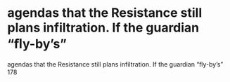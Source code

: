 # agendas that the Resistance still plans infiltration. If the guardian “ﬂy-by’s”

agendas that the Resistance still plans infiltration. If the guardian “ﬂy-by’s”
178
